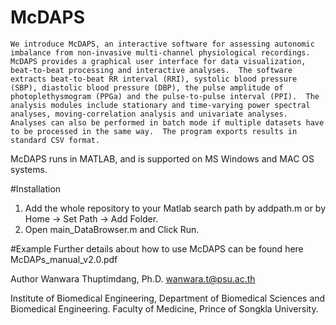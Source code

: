# McDAPS
    We introduce McDAPS, an interactive software for assessing autonomic imbalance from non-invasive multi-channel physiological recordings.  McDAPS provides a graphical user interface for data visualization, beat-to-beat processing and interactive analyses.  The software extracts beat-to-beat RR interval (RRI), systolic blood pressure (SBP), diastolic blood pressure (DBP), the pulse amplitude of photoplethysmogram (PPGa) and the pulse-to-pulse interval (PPI).  The analysis modules include stationary and time-varying power spectral analyses, moving-correlation analysis and univariate analyses.  Analyses can also be performed in batch mode if multiple datasets have to be processed in the same way.  The program exports results in standard CSV format. 
McDAPS runs in MATLAB, and is supported on MS Windows and MAC OS systems. 

#Installation
1. Add the whole repository to your Matlab search path by addpath.m or by Home -> Set Path -> Add Folder.
2. Open main_DataBrowser.m and Click Run.

#Example
Further details about how to use McDAPS can be found here McDAPs_manual_v2.0.pdf



Author
Wanwara Thuptimdang, Ph.D.
wanwara.t@psu.ac.th 

Institute of Biomedical Engineering, Department of Biomedical Sciences and Biomedical Engineering.
Faculty of Medicine, Prince of Songkla University.

